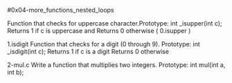 #0x04-more_functions_nested_loops

Function that checks for uppercase character.Prototype: int _isupper(int c); Returns 1 if c is uppercase and Returns 0 otherwise ( 0.isupper )

1.isdigit
Function that checks for a digit (0 through 9).
Prototype: int _isdigit(int c);
Returns 1 if c is a digit
Returns 0 otherwise

2-mul.c
Write a function that multiplies two integers.
Prototype: int mul(int a, int b);
